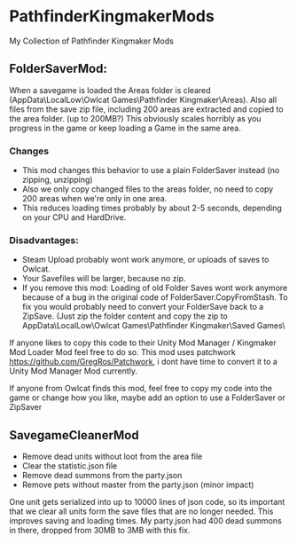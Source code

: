 # PathfinderKingmakerMods
My Collection of Pathfinder Kingmaker Mods

## FolderSaverMod:

When a savegame is loaded the Areas folder is cleared (AppData\LocalLow\Owlcat Games\Pathfinder Kingmaker\Areas).
Also all files from the save zip file, including 200 areas are extracted and copied to the area folder. (up to 200MB?)
This obviously scales horribly as you progress in the game or keep loading a Game in the same area.

### Changes

- This mod changes this behavior to use a plain FolderSaver instead (no zipping, unzipping)
- Also we only copy changed files to the areas folder, no need to copy 200 areas when we're only in one area.
- This reduces loading times probably by about 2-5 seconds, depending on your CPU and HardDrive.

### Disadvantages: 
- Steam Upload probably wont work anymore, or uploads of saves to Owlcat.
- Your Savefiles will be larger, because no zip.
- If you remove this mod: Loading of old Folder Saves wont work anymore because of a bug in the original code of FolderSaver.CopyFromStash.
To fix you would probably need to convert your FolderSave back to a ZipSave.
(Just zip the folder content and copy the zip to AppData\LocalLow\Owlcat Games\Pathfinder Kingmaker\Saved Games\

If anyone likes to copy this code to their Unity Mod Manager / Kingmaker Mod Loader Mod feel free to do so.
This mod uses patchwork  https://github.com/GregRos/Patchwork, i dont have time to convert it to a Unity Mod Manager Mod currently.

If anyone from Owlcat finds this mod, feel free to copy my code into the game or change how you like, maybe add an option to use a FolderSaver or ZipSaver


## SavegameCleanerMod

- Remove dead units without loot from the area file
- Clear the statistic.json file
- Remove dead summons from the party.json 
- Remove pets without master from the party.json (minor impact)

One unit gets serialized into up to 10000 lines of json code, so its important that we clear all units form the save files that are no longer needed. This improves saving and loading times. My party.json had 400 dead summons in there, dropped from 30MB to 3MB with this fix.
